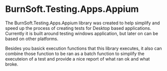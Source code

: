 # BurnSoft.Testing.Apps.Appium

The BurnSoft.Testing.Apps.Appium library was created to help simplify and speed up the process of creating tests for Desktop based applications.
Currently it is built around testing windows application, but later on can be based on other platforms.

Besides you basick execution functions that this library executes, it also can combine those function to be ran as a batch function to simplify the 
executeion of a test and provide a nice report of what ran ok and what broke.